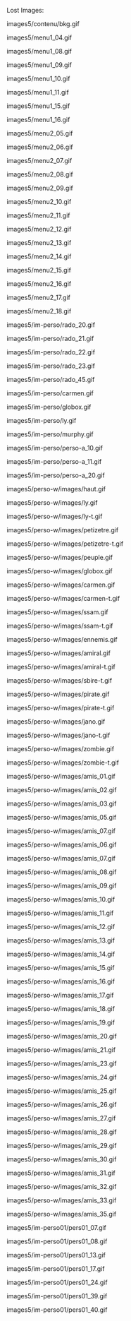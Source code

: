 Lost Images:

images5/contenu/bkg.gif

images5/menu1_04.gif

images5/menu1_08.gif

images5/menu1_09.gif

images5/menu1_10.gif

images5/menu1_11.gif

images5/menu1_15.gif

images5/menu1_16.gif

images5/menu2_05.gif

images5/menu2_06.gif

images5/menu2_07.gif

images5/menu2_08.gif

images5/menu2_09.gif

images5/menu2_10.gif

images5/menu2_11.gif

images5/menu2_12.gif

images5/menu2_13.gif

images5/menu2_14.gif

images5/menu2_15.gif

images5/menu2_16.gif

images5/menu2_17.gif

images5/menu2_18.gif

images5/im-perso/rado_20.gif

images5/im-perso/rado_21.gif

images5/im-perso/rado_22.gif

images5/im-perso/rado_23.gif

images5/im-perso/rado_45.gif

images5/im-perso/carmen.gif

images5/im-perso/globox.gif

images5/im-perso/ly.gif

images5/im-perso/murphy.gif

images5/im-perso/perso-a_10.gif

images5/im-perso/perso-a_11.gif

images5/im-perso/perso-a_20.gif

images5/perso-w/images/haut.gif

images5/perso-w/images/ly.gif

images5/perso-w/images/ly-t.gif

images5/perso-w/images/petizetre.gif

images5/perso-w/images/petizetre-t.gif

images5/perso-w/images/peuple.gif

images5/perso-w/images/globox.gif

images5/perso-w/images/carmen.gif

images5/perso-w/images/carmen-t.gif

images5/perso-w/images/ssam.gif

images5/perso-w/images/ssam-t.gif

images5/perso-w/images/ennemis.gif

images5/perso-w/images/amiral.gif

images5/perso-w/images/amiral-t.gif

images5/perso-w/images/sbire-t.gif

images5/perso-w/images/pirate.gif

images5/perso-w/images/pirate-t.gif

images5/perso-w/images/jano.gif

images5/perso-w/images/jano-t.gif

images5/perso-w/images/zombie.gif

images5/perso-w/images/zombie-t.gif

images5/perso-w/images/amis_01.gif

images5/perso-w/images/amis_02.gif

images5/perso-w/images/amis_03.gif

images5/perso-w/images/amis_05.gif

images5/perso-w/images/amis_07.gif

images5/perso-w/images/amis_06.gif

images5/perso-w/images/amis_07.gif

images5/perso-w/images/amis_08.gif

images5/perso-w/images/amis_09.gif

images5/perso-w/images/amis_10.gif

images5/perso-w/images/amis_11.gif

images5/perso-w/images/amis_12.gif

images5/perso-w/images/amis_13.gif

images5/perso-w/images/amis_14.gif

images5/perso-w/images/amis_15.gif

images5/perso-w/images/amis_16.gif

images5/perso-w/images/amis_17.gif

images5/perso-w/images/amis_18.gif

images5/perso-w/images/amis_19.gif

images5/perso-w/images/amis_20.gif

images5/perso-w/images/amis_21.gif

images5/perso-w/images/amis_23.gif

images5/perso-w/images/amis_24.gif

images5/perso-w/images/amis_25.gif

images5/perso-w/images/amis_26.gif

images5/perso-w/images/amis_27.gif

images5/perso-w/images/amis_28.gif

images5/perso-w/images/amis_29.gif

images5/perso-w/images/amis_30.gif

images5/perso-w/images/amis_31.gif

images5/perso-w/images/amis_32.gif

images5/perso-w/images/amis_33.gif

images5/perso-w/images/amis_35.gif

images5/im-perso01/pers01_07.gif

images5/im-perso01/pers01_08.gif

images5/im-perso01/pers01_13.gif

images5/im-perso01/pers01_17.gif

images5/im-perso01/pers01_24.gif

images5/im-perso01/pers01_39.gif

images5/im-perso01/pers01_40.gif
